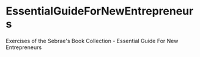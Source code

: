 # EssentialGuideForNewEntrepreneurs
Exercises of the Sebrae's Book Collection - Essential Guide For New Entrepreneurs
